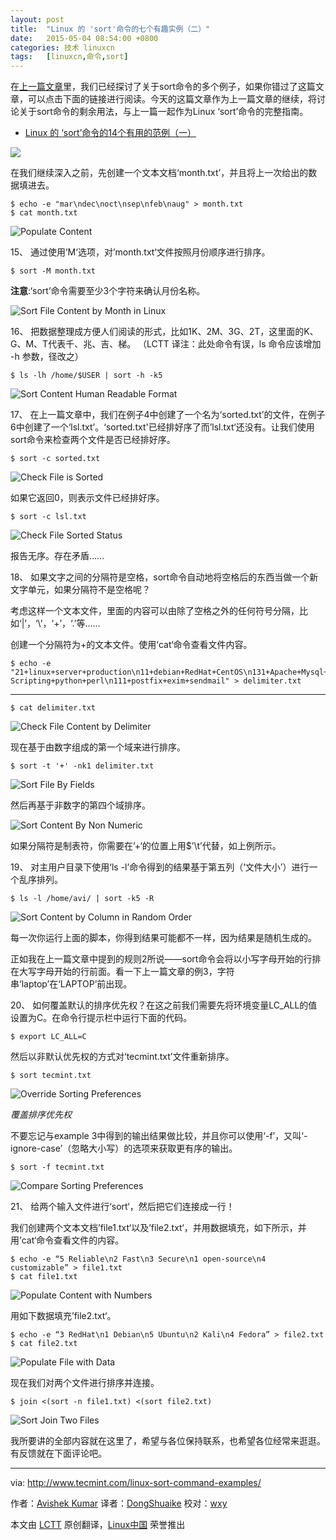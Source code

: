 ```yaml
---
layout: post
title:	"Linux 的 'sort'命令的七个有趣实例（二）"
date:	2015-05-04 08:54:00 +0800 
categories:	技术 linuxcn 
tags:	[linuxcn,命令,sort]
---
```



在[上一篇文章](http://www.tecmint.com/sort-command-linux/)里，我们已经探讨了关于sort命令的多个例子，如果你错过了这篇文章，可以点击下面的链接进行阅读。今天的这篇文章作为上一篇文章的继续，将讨论关于sort命令的剩余用法，与上一篇一起作为Linux ‘sort’命令的完整指南。


* [Linux 的 ‘sort’命令的14个有用的范例（一）](http://www.tecmint.com/sort-command-linux/)


![](/Asserts/Images//attachment/album/201505/02/102959wecogvuagsouuvke.png)


在我们继续深入之前，先创建一个文本文档‘month.txt’，并且将上一次给出的数据填进去。



```
$ echo -e "mar\ndec\noct\nsep\nfeb\naug" > month.txt
$ cat month.txt

```

![Populate Content](/Asserts/Images//attachment/album/201505/02/105700klkfmvv0flbsskf6.gif)


15、 通过使用’M‘选项，对’month.txt‘文件按照月份顺序进行排序。



```
$ sort -M month.txt

```

**注意**:‘sort’命令需要至少3个字符来确认月份名称。


![Sort File Content by Month in Linux](/Asserts/Images//attachment/album/201505/02/105701p2wxy026s0z023to.gif)


16、 把数据整理成方便人们阅读的形式，比如1K、2M、3G、2T，这里面的K、G、M、T代表千、兆、吉、梯。 （LCTT 译注：此处命令有误，ls 命令应该增加 -h 参数，径改之）



```
$ ls -lh /home/$USER | sort -h -k5

```

![Sort Content Human Readable Format](/Asserts/Images//attachment/album/201505/02/105701wxxuatq5zu9qtzmk.gif)


17、 在上一篇文章中，我们在例子4中创建了一个名为‘sorted.txt’的文件，在例子6中创建了一个‘lsl.txt’。‘sorted.txt'已经排好序了而’lsl.txt‘还没有。让我们使用sort命令来检查两个文件是否已经排好序。



```
$ sort -c sorted.txt

```

![Check File is Sorted](/Asserts/Images//attachment/album/201505/02/105702lsqqcyrsncwcffqj.gif)


如果它返回0，则表示文件已经排好序。



```
$ sort -c lsl.txt

```

![Check File Sorted Status](/Asserts/Images//attachment/album/201505/02/105702gyahwzs46p5s21a2.gif)


报告无序。存在矛盾……


18、 如果文字之间的分隔符是空格，sort命令自动地将空格后的东西当做一个新文字单元，如果分隔符不是空格呢？


考虑这样一个文本文件，里面的内容可以由除了空格之外的任何符号分隔，比如‘|’，‘\’，‘+’，‘.’等……


创建一个分隔符为+的文本文件。使用‘cat‘命令查看文件内容。



```
$ echo -e "21+linux+server+production\n11+debian+RedHat+CentOS\n131+Apache+Mysql+PHP\n7+Shell Scripting+python+perl\n111+postfix+exim+sendmail" > delimiter.txt

```



---



```
$ cat delimiter.txt

```

![Check File Content by Delimiter](/Asserts/Images//attachment/album/201505/02/105702uxrgssqxvglzlstn.gif)


现在基于由数字组成的第一个域来进行排序。



```
$ sort -t '+' -nk1 delimiter.txt

```

![Sort File By Fields](/Asserts/Images//attachment/album/201505/02/105703mnrarjnx7nddwnb0.gif)


然后再基于非数字的第四个域排序。


![Sort Content By Non Numeric](/Asserts/Images//attachment/album/201505/02/105703nxjyhizvvx8j5nxk.gif)


如果分隔符是制表符，你需要在’+‘的位置上用$’\t’代替，如上例所示。


19、 对主用户目录下使用‘ls -l’命令得到的结果基于第五列（‘文件大小’）进行一个乱序排列。



```
$ ls -l /home/avi/ | sort -k5 -R 

```

![Sort Content by Column in Random Order](/Asserts/Images//attachment/album/201505/02/105704pw69nw6hwhcwavww.gif)


每一次你运行上面的脚本，你得到结果可能都不一样，因为结果是随机生成的。


正如我在上一篇文章中提到的规则2所说——sort命令会将以小写字母开始的行排在大写字母开始的行前面。看一下上一篇文章的例3，字符串‘laptop’在‘LAPTOP’前出现。


20、 如何覆盖默认的排序优先权？在这之前我们需要先将环境变量LC\_ALL的值设置为C。在命令行提示栏中运行下面的代码。



```
$ export LC_ALL=C

```

然后以非默认优先权的方式对‘tecmint.txt’文件重新排序。



```
$ sort tecmint.txt

```

![Override Sorting Preferences](/Asserts/Images//attachment/album/201505/02/105706occ4t7a7h4m999m9.gif)


*覆盖排序优先权*


不要忘记与example 3中得到的输出结果做比较，并且你可以使用‘-f’，又叫‘-ignore-case’（忽略大小写）的选项来获取更有序的输出。



```
$ sort -f tecmint.txt

```

![Compare Sorting Preferences](/Asserts/Images//attachment/album/201505/02/105706sn54r2dspz2nbr2v.gif)


21、 给两个输入文件进行‘sort‘，然后把它们连接成一行！


我们创建两个文本文档’file1.txt‘以及’file2.txt‘，并用数据填充，如下所示，并用’cat‘命令查看文件的内容。



```
$ echo -e “5 Reliable\n2 Fast\n3 Secure\n1 open-source\n4 customizable” > file1.txt
$ cat file1.txt

```

![Populate Content with Numbers](/Asserts/Images//attachment/album/201505/02/105707j38vk01w78yt0g00.gif)


用如下数据填充’file2.txt‘。



```
$ echo -e “3 RedHat\n1 Debian\n5 Ubuntu\n2 Kali\n4 Fedora” > file2.txt
$ cat file2.txt

```

![Populate File with Data](/Asserts/Images//attachment/album/201505/02/105707drz8fbflwl50enze.gif)


现在我们对两个文件进行排序并连接。



```
$ join <(sort -n file1.txt) <(sort file2.txt)

```

![Sort Join Two Files](/Asserts/Images//attachment/album/201505/02/105708uumm00x22i5z2k07.gif)


我所要讲的全部内容就在这里了，希望与各位保持联系，也希望各位经常来逛逛。有反馈就在下面评论吧。




---


via: <http://www.tecmint.com/linux-sort-command-examples/>


作者：[Avishek Kumar](http://www.tecmint.com/author/avishek/) 译者：[DongShuaike](https://github.com/DongShuaike) 校对：[wxy](https://github.com/wxy)


本文由 [LCTT](https://github.com/LCTT/TranslateProject) 原创翻译，[Linux中国](http://linux.cn/) 荣誉推出
